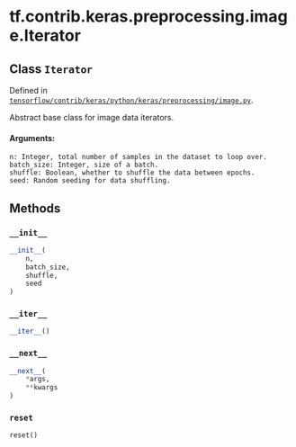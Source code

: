 <div itemscope itemtype="http://developers.google.com/ReferenceObject">
<meta itemprop="name" content="tf.contrib.keras.preprocessing.image.Iterator" />
<meta itemprop="property" content="__init__"/>
<meta itemprop="property" content="__iter__"/>
<meta itemprop="property" content="__next__"/>
<meta itemprop="property" content="reset"/>
</div>

# tf.contrib.keras.preprocessing.image.Iterator

## Class `Iterator`





Defined in [`tensorflow/contrib/keras/python/keras/preprocessing/image.py`](https://www.tensorflow.org/code/tensorflow/contrib/keras/python/keras/preprocessing/image.py).

Abstract base class for image data iterators.

#### Arguments:

    n: Integer, total number of samples in the dataset to loop over.
    batch_size: Integer, size of a batch.
    shuffle: Boolean, whether to shuffle the data between epochs.
    seed: Random seeding for data shuffling.

## Methods

<h3 id="__init__"><code>__init__</code></h3>

``` python
__init__(
    n,
    batch_size,
    shuffle,
    seed
)
```



<h3 id="__iter__"><code>__iter__</code></h3>

``` python
__iter__()
```



<h3 id="__next__"><code>__next__</code></h3>

``` python
__next__(
    *args,
    **kwargs
)
```



<h3 id="reset"><code>reset</code></h3>

``` python
reset()
```





